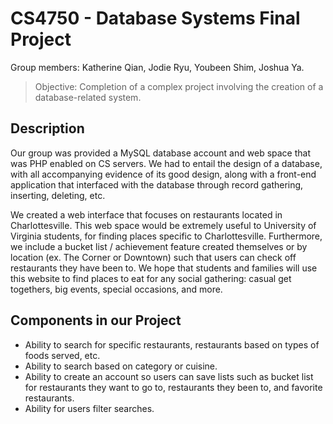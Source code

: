 # CS4750 - Database Systems Final Project

Group members: Katherine Qian, Jodie Ryu, Youbeen Shim, Joshua Ya.

> Objective: Completion of a complex project involving the creation of a database-related system.

## Description 

Our group was provided a MySQL database account and web space that was PHP enabled on CS servers. We had to entail the design of a database, with all accompanying evidence of its good design, along with a front-end application that interfaced with the database through record gathering, inserting, deleting, etc. 

We created a web interface that focuses on restaurants located in Charlottesville. This web space would be extremely useful to University of Virginia students, for finding places specific to Charlottesville. Furthermore, we include a bucket list / achievement feature created themselves or by location (ex. The Corner or Downtown) such that users can check off restaurants they have been to. We hope that students and families will use this website to find places to eat for any social gathering: casual get togethers, big events, special occasions, and more.

## Components in our Project

* Ability to search for specific restaurants, restaurants based on types of foods served, etc.
* Ability to search based on category or cuisine.
* Ability to create an account so users can save lists such as bucket list for restaurants they want to go to, restaurants they been to, and favorite restaurants.
* Ability for users filter searches.

